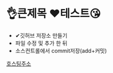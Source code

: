 # 👌큰제목 ❤테스트😘

- ✔깃허브 저장소 만들기
- 파일 수정 및 추가 한 뒤
- 소스컨트롤에서 commit저장(add+커밋)

[호스팅주소](https://shallwecoffee.github.io/git-test/)
